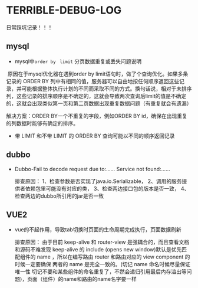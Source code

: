 # TERRIBLE-DEBUG-LOG

日常踩坑记录！！！



## mysql

-   mysql中`order by` ` limit` 分页数据重复或丢失问题说明

​		原因在于mysql优化器在遇到order by limit语句时，做了个查询优化。如果多条记录的 ORDER BY 列中有相同的值，服务器可以自由地按任何顺序返回这些记录，并可能根据整体执行计划的不同而采取不同的方式。换句话说，相对于未排序列，这些记录的排序顺序是不确定的，这就会导致两次查询后limit的值是不确定的，这就会出现类似第一页和第二页数据出现重复数据问题（有重复就会有遗漏）

解决方案：ORDER BY一个不重复的字段，例如ORDER BY id，确保在出现重复的列数据时能够有确定的排序。



-   带 LIMIT 和不带 LIMIT 的 ORDER BY 查询可能以不同的顺序返回记录


## dubbo
- Dubbo-Fail to decode request due to:......
  Service not found:......

  排查原因：
    1、检查参数是否实现了java.io.Serializable，
    2、调用的服务提供者依赖包里可能没有对应的类，
    3、检查两边接口包的版本是否一致，
    4、检查两边的dubbo所引用的jar是否一致

## VUE2
- vue的<keep-alive>不起作用，导致tab切换时页面的生命周期完成执行，页面数据刷新

  排查原因：
  由于目前 keep-alive 和 router-view 是强耦合的，而且查看文档和源码不难发现 keep-alive 的 include (opens new window)默认是优先匹配组件的 name ，所以在编写路由 router 和路由对应的 view component 的时候一定要确保 两者的 name 是完全一致的。(切记 name 命名时候尽量保证唯一性 切记不要和某些组件的命名重复了，不然会递归引用最后内存溢出等问题)，页面（组件）的name和路由的name名字要一样
